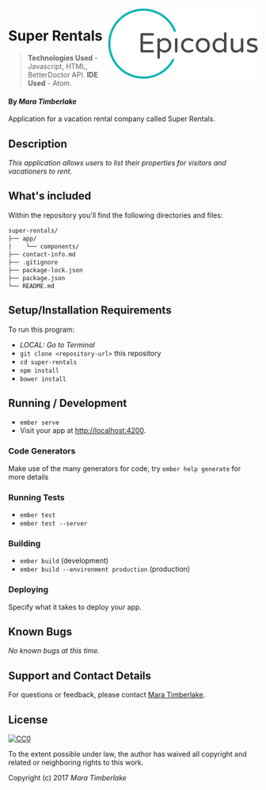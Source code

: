 <img src="epicodus.png" align="right" />

# Super Rentals

> **Technologies Used** - Javascript, HTML, BetterDoctor API.
> **IDE Used** - Atom.

#### By _**Mara Timberlake**_

Application for a vacation rental company called Super Rentals.

## Description

_This application allows users to list their properties for visitors and vacationers to rent._

## What's included
Within the repository you'll find the following directories and files:

```
super-rentals/
├── app/
|    └── components/
├── contact-info.md
├── .gitignore
├── package-lock.json
├── package.json
└── README.md
```

## Setup/Installation Requirements
To run this program:
* _LOCAL: Go to Terminal_
* `git clone <repository-url>` this repository
* `cd super-rentals`
* `npm install`
* `bower install`

## Running / Development
* `ember serve`
* Visit your app at [http://localhost:4200](http://localhost:4200).

### Code Generators
Make use of the many generators for code, try `ember help generate` for more details

### Running Tests
* `ember test`
* `ember test --server`

### Building
* `ember build` (development)
* `ember build --environment production` (production)



### Deploying
Specify what it takes to deploy your app.



## Known Bugs
_No known bugs at this time._

## Support and Contact Details
For questions or feedback, please contact [Mara Timberlake](<contact-info.md>).

## License
[![CC0](https://licensebuttons.net/p/zero/1.0/88x31.png)](https://opensource.org/licenses/MIT)

To the extent possible under law, the author has waived all copyright and related or neighboring rights to this work.

Copyright (c) 2017 *_Mara Timberlake_*
